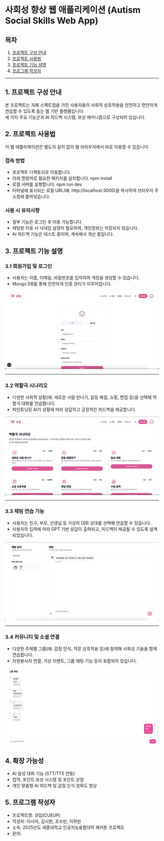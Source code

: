 # 사회성 향상 웹 애플리케이션 (Autism Social Skills Web App)

## 목차
1. [프로젝트 구성 안내](#1-프로젝트-구성-안내)  
2. [프로젝트 사용법](#2-프로젝트-사용법)  
3. [프로젝트 기능 설명](#3-프로젝트-기능-설명)  
4. [프로그램 작성자](#5-프로그램-작성자)

---

## 1. 프로젝트 구성 안내

본 프로젝트는 자폐 스펙트럼을 가진 사용자들이 사회적 상호작용을 안전하고 편안하게 연습할 수 있도록 돕는 웹 기반 플랫폼입니다.  
세 가지 주요 기능군과 AI 피드백 시스템, 보상 메커니즘으로 구성되어 있습니다.

## 2. 프로젝트 사용법

이 웹 애플리케이션은 별도의 설치 없이 웹 브라우저에서 바로 이용할 수 있습니다.

### 접속 방법
- 프로젝트 디렉토리로 이동합니다.
- 아래 명령어로 필요한 패키지를 설치합니다.
  npm install
- 로컬 서버를 실행합니다.
  npm run dev
- 터미널에 표시되는 로컬 URL(예: http://localhost:3000)을 복사하여 브라우저 주소창에 붙여넣습니다.

### 사용 시 유의사항
- 일부 기능은 로그인 후 이용 가능합니다.  
- 채팅방 이용 시 닉네임 설정이 필요하며, 개인정보는 저장되지 않습니다.  
- AI 피드백 기능은 테스트 중이며, 계속해서 개선 중입니다.

## 3. 프로젝트 기능 설명

### 3.1 회원가입 및 로그인

- 사용자는 이름, 이메일, 비밀번호를 입력하여 계정을 생성할 수 있습니다.
- Mongo DB를 통해 안전하게 인증 관리가 이루어집니다.

![회원가입 화면](./screenshots/signup.png)

---

### 3.2 역할극 시나리오

- 다양한 사회적 상황(예: 새로운 사람 만나기, 갈등 해결, 쇼핑, 면접 등)을 선택해 역할극 대화를 연습합니다.
- 파인튜닝된 AI가 상황에 따라 응답하고 긍정적인 피드백을 제공합니다.

![시나리오 선택 화면](./screenshots/scenario.png)

---

### 3.3 채팅 연습 기능

- 사용자는 친구, 부모, 선생님 등 가상의 대화 상대를 선택해 연습할 수 있습니다.
- 사용자의 입력에 따라 GPT 기반 응답이 출력되고, 피드백이 제공될 수 있도록 설계되었습니다.

![채팅 연습 화면](./screenshots/chat.png)

---

### 3.4 커뮤니티 및 소셜 연결

- 다양한 주제별 그룹(예: 감정 인식, 직장 상호작용 등)에 참여해 사회성 기술을 함께 연습합니다.
- 자원봉사자 연결, 가상 이벤트, 그룹 채팅 기능 등이 포함되어 있습니다.

![커뮤니티 화면](./screenshots/community.png)

## 4. 확장 가능성
- AI 음성 대화 기능 (STT/TTS 연동)
- 업적, 포인트 보상 시스템 및 포인트 상점
- 개인 맞춤형 AI 피드백 및 감정 인식 정확도 향상

## 5. 프로그램 작성자

- 프로젝트명: 큐업(CUEUP)
- 작성자: 이시아, 김시현, 조수빈, 이하빈  
- 소속: 2025년도 세종대학교 인공지능융합대학 해커톤 프로젝트  
- 문의:
